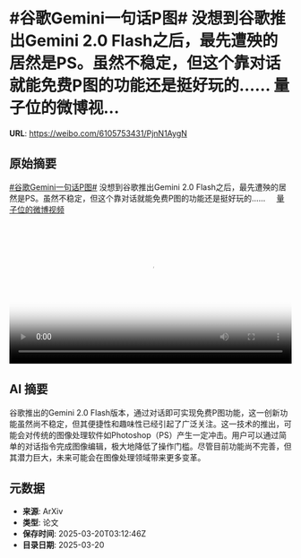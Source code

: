 # #谷歌Gemini一句话P图# 没想到谷歌推出Gemini 2.0 Flash之后，最先遭殃的居然是PS。虽然不稳定，但这个靠对话就能免费P图的功能还是挺好玩的…… 量子位的微博视...

**URL**: https://weibo.com/6105753431/PjnN1AygN

## 原始摘要

<a href="https://m.weibo.cn/search?containerid=231522type%3D1%26t%3D10%26q%3D%23%E8%B0%B7%E6%AD%8CGemini%E4%B8%80%E5%8F%A5%E8%AF%9DP%E5%9B%BE%23&amp;extparam=%23%E8%B0%B7%E6%AD%8CGemini%E4%B8%80%E5%8F%A5%E8%AF%9DP%E5%9B%BE%23" data-hide=""><span class="surl-text">#谷歌Gemini一句话P图#</span></a>  没想到谷歌推出Gemini 2.0 Flash之后，最先遭殃的居然是PS。虽然不稳定，但这个靠对话就能免费P图的功能还是挺好玩的…… <a href="https://video.weibo.com/show?fid=1034:5146077372809220" data-hide=""><span class="url-icon"><img style="width: 1rem;height: 1rem" src="https://h5.sinaimg.cn/upload/2015/09/25/3/timeline_card_small_video_default.png" referrerpolicy="no-referrer"></span><span class="surl-text">量子位的微博视频</span></a> <br clear="both"><div style="clear: both"></div><video controls="controls" poster="https://tvax2.sinaimg.cn/orj480/006Fd7o3ly1hzmrxpjwp4j30u01hc41j.jpg" style="width: 100%"><source src="https://f.video.weibocdn.com/o0/E8rUSuSilx08mO8fmuk801041200dWaF0E010.mp4?label=mp4_720p&amp;template=720x1280.24.0&amp;ori=0&amp;ps=1CwnkDw1GXwCQx&amp;Expires=1742443944&amp;ssig=vURF%2FmCfXZ&amp;KID=unistore,video"><source src="https://f.video.weibocdn.com/o0/MX8e2hxWlx08mO8fkP2U010412007LAm0E010.mp4?label=mp4_hd&amp;template=540x960.24.0&amp;ori=0&amp;ps=1CwnkDw1GXwCQx&amp;Expires=1742443944&amp;ssig=bv5Vv5uX2y&amp;KID=unistore,video"><source src="https://f.video.weibocdn.com/o0/G41xG4HWlx08mO8fdOP6010412004dev0E010.mp4?label=mp4_ld&amp;template=360x640.24.0&amp;ori=0&amp;ps=1CwnkDw1GXwCQx&amp;Expires=1742443944&amp;ssig=keZJRZ6fVH&amp;KID=unistore,video"><p>视频无法显示，请前往<a href="https://video.weibo.com/show?fid=1034%3A5146077372809220" target="_blank" rel="noopener noreferrer">微博视频</a>观看。</p></video>

## AI 摘要

谷歌推出的Gemini 2.0 Flash版本，通过对话即可实现免费P图功能，这一创新功能虽然尚不稳定，但其便捷性和趣味性已经引起了广泛关注。这一技术的推出，可能会对传统的图像处理软件如Photoshop（PS）产生一定冲击。用户可以通过简单的对话指令完成图像编辑，极大地降低了操作门槛。尽管目前功能尚不完善，但其潜力巨大，未来可能会在图像处理领域带来更多变革。

## 元数据

- **来源**: ArXiv
- **类型**: 论文
- **保存时间**: 2025-03-20T03:12:46Z
- **目录日期**: 2025-03-20
